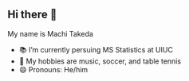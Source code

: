 ## Hi there 👋

My name is Machi Takeda

- 📚 I’m currently persuing MS Statistics at UIUC
- 🤩 My hobbies are music, soccer, and table tennis
- 😄 Pronouns: He/him
